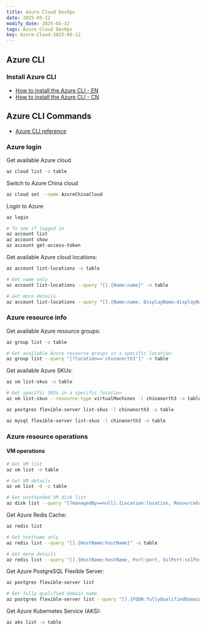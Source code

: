 ```yaml
---
title: Azure Cloud DevOps
date: 2025-05-12
modify_date: 2025-05-12
tags: Azure Cloud DevOps
key: Azure-Cloud-2025-05-12
---
```


## Azure CLI

### Install Azure CLI

- [How to install the Azure CLI - EN](https://learn.microsoft.com/en-us/cli/azure/install-azure-cli?view=azure-cli-latest)
- [How to install the Azure CLI - CN](https://learn.microsoft.com/zh-cn/cli/azure/install-azure-cli?view=azure-cli-latest)


## Azure CLI Commands

- [Azure CLI reference](https://learn.microsoft.com/en-us/cli/azure/reference-index?view=azure-cli-latest)

### Azure login

Get available Azure cloud

```bash
az cloud list -o table
```

<!--more-->

Switch to Azure China cloud

```bash
az cloud set --name AzureChinaCloud
```

Login to Azure

```bash
az login

# To see if logged in
az account list
az account show
az account get-access-token
```

Get available Azure cloud locations:

```bash
az account list-locations -o table

# Get name only
az account list-locations --query "[].{Name:name}" -o table

# Get more details
az account list-locations --query "[].{Name:name, DisplayName:displayName, PhysicalLocation:metadata.physicalLocation}" -o table
```

### Azure resource info

Get available Azure resource groups:

```bash
az group list -o table

# Get available Azure resource groups in a specific location:
az group list --query "[?location=='chinanorth3']" -o table
```

Get available Azure SKUs:

```bash
az vm list-skus -o table

# Get specific SKUs in a specific location
az vm list-skus --resource-type virtualMachines -l chinanorth3 -o table

az postgres flexible-server list-skus -l chinanorth3 -o table

az mysql flexible-server list-skus -l chinanorth3 -o table
```

### Azure resource operations

#### VM operations

```bash
# Get VM list
az vm list -o table

# Get VM details
az vm list -d -o table

# Get unattended VM disk list
az disk list --query "[?managedBy==null].{Location:location, ResourceGroup:resourceGroup, Name:name, DiskSizeGB:diskSizeGB, DiskState:diskState}" -o table
```

Get Azure Redis Cache:

```bash
az redis list

# Get hostname only
az redis list --query "[].{HostName:hostName}" -o table

# Get more details
az redis list --query "[].{HostName:hostName, Port:port, SslPort:sslPort, Version:redisVersion}" -o table
```

Get Azure PostgreSQL Flexible Server:

```bash
az postgres flexible-server list

# Get fully qualified domain name
az postgres flexible-server list --query "[].{FQDN:fullyQualifiedDomainName}" -o table
```

Get Azure Kubernetes Service (AKS):

```bash
az aks list -o table
```